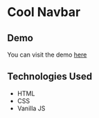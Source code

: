 # Cool Navbar

## Demo

You can visit the demo [here](https://devzoom7.github.io/cool-navbar/)

## Technologies Used

* HTML
* CSS
* Vanilla JS